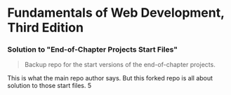 # Fundamentals of Web Development, Third Edition
### Solution to "End-of-Chapter Projects Start Files"

> Backup repo for the start versions of the end-of-chapter projects.

This is what the main repo author says. But this forked repo is all about solution to those start files.
5
